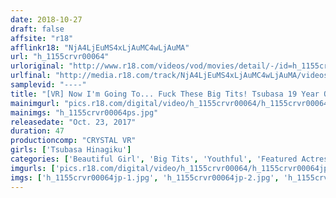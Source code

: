 ```yaml
---
date: 2018-10-27
draft: false
affsite: "r18"
afflinkr18: "NjA4LjEuMS4xLjAuMC4wLjAuMA"
url: "h_1155crvr00064"
urloriginal: "http://www.r18.com/videos/vod/movies/detail/-/id=h_1155crvr00064"
urlfinal: "http://media.r18.com/track/NjA4LjEuMS4xLjAuMC4wLjAuMA/videos/vod/movies/detail/-/id=h_1155crvr00064"
samplevid: "----"
title: "[VR] Now I'm Going To... Fuck These Big Tits! Tsubasa 19 Year Old. Exciting First Time Fuck With Co-Worker I Was Always Aiming For."
mainimgurl: "pics.r18.com/digital/video/h_1155crvr00064/h_1155crvr00064ps.jpg"
mainimgs: "h_1155crvr00064ps.jpg"
releasedate: "Oct. 23, 2017"
duration: 47
productioncomp: "CRYSTAL VR"
girls: ['Tsubasa Hinagiku']
categories: ['Beautiful Girl', 'Big Tits', 'Youthful', 'Featured Actress', 'Cowgirl', 'Creampie', 'Anal Play', 'Titty Fuck', 'VR Exclusive']
imgurls: ['pics.r18.com/digital/video/h_1155crvr00064/h_1155crvr00064jp-1.jpg', 'pics.r18.com/digital/video/h_1155crvr00064/h_1155crvr00064jp-2.jpg', 'pics.r18.com/digital/video/h_1155crvr00064/h_1155crvr00064jp-3.jpg', 'pics.r18.com/digital/video/h_1155crvr00064/h_1155crvr00064jp-4.jpg', 'pics.r18.com/digital/video/h_1155crvr00064/h_1155crvr00064jp-5.jpg', 'pics.r18.com/digital/video/h_1155crvr00064/h_1155crvr00064jp-6.jpg', 'pics.r18.com/digital/video/h_1155crvr00064/h_1155crvr00064jp-7.jpg', 'pics.r18.com/digital/video/h_1155crvr00064/h_1155crvr00064jp-8.jpg', 'pics.r18.com/digital/video/h_1155crvr00064/h_1155crvr00064jp-9.jpg', 'pics.r18.com/digital/video/h_1155crvr00064/h_1155crvr00064jp-10.jpg', 'pics.r18.com/digital/video/h_1155crvr00064/h_1155crvr00064jp-11.jpg', 'pics.r18.com/digital/video/h_1155crvr00064/h_1155crvr00064jp-12.jpg', 'pics.r18.com/digital/video/h_1155crvr00064/h_1155crvr00064jp-13.jpg', 'pics.r18.com/digital/video/h_1155crvr00064/h_1155crvr00064jp-14.jpg', 'pics.r18.com/digital/video/h_1155crvr00064/h_1155crvr00064jp-15.jpg', 'pics.r18.com/digital/video/h_1155crvr00064/h_1155crvr00064jp-16.jpg', 'pics.r18.com/digital/video/h_1155crvr00064/h_1155crvr00064jp-17.jpg', 'pics.r18.com/digital/video/h_1155crvr00064/h_1155crvr00064jp-18.jpg', 'pics.r18.com/digital/video/h_1155crvr00064/h_1155crvr00064jp-19.jpg', 'pics.r18.com/digital/video/h_1155crvr00064/h_1155crvr00064jp-20.jpg']
imgs: ['h_1155crvr00064jp-1.jpg', 'h_1155crvr00064jp-2.jpg', 'h_1155crvr00064jp-3.jpg', 'h_1155crvr00064jp-4.jpg', 'h_1155crvr00064jp-5.jpg', 'h_1155crvr00064jp-6.jpg', 'h_1155crvr00064jp-7.jpg', 'h_1155crvr00064jp-8.jpg', 'h_1155crvr00064jp-9.jpg', 'h_1155crvr00064jp-10.jpg', 'h_1155crvr00064jp-11.jpg', 'h_1155crvr00064jp-12.jpg', 'h_1155crvr00064jp-13.jpg', 'h_1155crvr00064jp-14.jpg', 'h_1155crvr00064jp-15.jpg', 'h_1155crvr00064jp-16.jpg', 'h_1155crvr00064jp-17.jpg', 'h_1155crvr00064jp-18.jpg', 'h_1155crvr00064jp-19.jpg', 'h_1155crvr00064jp-20.jpg']
---
```

